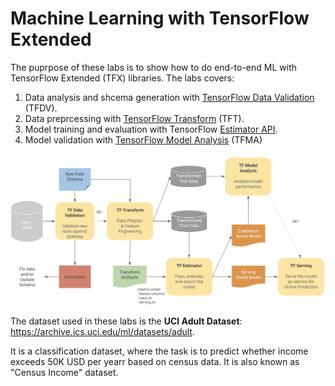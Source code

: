 # Machine Learning with TensorFlow Extended
The puprpose of these labs is to show how to do end-to-end ML with TensorFlow Extended (TFX) libraries. The labs covers:

1. Data analysis and shcema generation with [TensorFlow Data Validation](https://www.tensorflow.org/tfx/guide/tfdv) (TFDV).
2. Data preprcessing with [TensorFlow Transform](https://www.tensorflow.org/tfx/guide/tft) (TFT).
3. Model training and evaluation with TensorFlow [Estimator API](https://www.tensorflow.org/api_docs/python/tf/estimator/Estimator).
4. Model validation with [TensorFlow Model Analysis](https://www.tensorflow.org/tfx/guide/tfma) (TFMA)

![alt text](imgs/tfx-libraries.png "TFX libraries in action!")


The dataset used in these labs is the **UCI Adult Dataset**: https://archive.ics.uci.edu/ml/datasets/adult.

It is a classification dataset, where the task is to predict whether income exceeds 50K USD per yearr based on census data. It is also known as "Census Income" dataset.